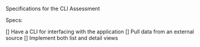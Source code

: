 Specifications for the CLI Assessment

Specs:

[] Have a CLI for interfacing with the application
[] Pull data from an external source
[] Implement both list and detail views